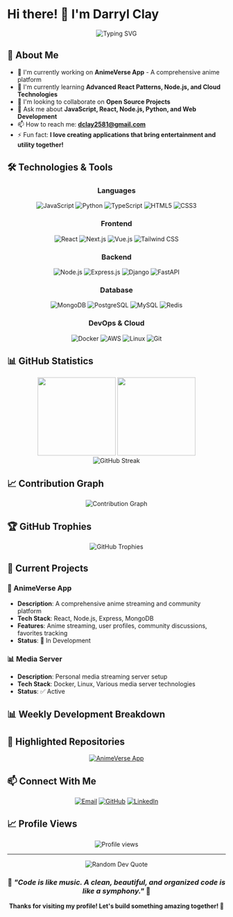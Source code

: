 # Hi there! 👋 I'm Darryl Clay

<div align="center">
  <img src="https://readme-typing-svg.herokuapp.com?font=Fira+Code&pause=1000&color=36BCF7&center=true&vCenter=true&width=435&lines=Full+Stack+Developer;Open+Source+Enthusiast;Always+Learning+New+Things;Building+Cool+Projects" alt="Typing SVG" />
</div>

## 🚀 About Me

- 🔭 I'm currently working on **AnimeVerse App** - A comprehensive anime platform
- 🌱 I'm currently learning **Advanced React Patterns, Node.js, and Cloud Technologies**
- 👯 I'm looking to collaborate on **Open Source Projects**
- 💬 Ask me about **JavaScript, React, Node.js, Python, and Web Development**
- 📫 How to reach me: **dclay2581@gmail.com**
- ⚡ Fun fact: **I love creating applications that bring entertainment and utility together!**

## 🛠️ Technologies & Tools

<div align="center">

### Languages
![JavaScript](https://img.shields.io/badge/JavaScript-F7DF1E?style=for-the-badge&logo=javascript&logoColor=black)
![Python](https://img.shields.io/badge/Python-3776AB?style=for-the-badge&logo=python&logoColor=white)
![TypeScript](https://img.shields.io/badge/TypeScript-007ACC?style=for-the-badge&logo=typescript&logoColor=white)
![HTML5](https://img.shields.io/badge/HTML5-E34F26?style=for-the-badge&logo=html5&logoColor=white)
![CSS3](https://img.shields.io/badge/CSS3-1572B6?style=for-the-badge&logo=css3&logoColor=white)

### Frontend
![React](https://img.shields.io/badge/React-20232A?style=for-the-badge&logo=react&logoColor=61DAFB)
![Next.js](https://img.shields.io/badge/Next.js-000000?style=for-the-badge&logo=nextdotjs&logoColor=white)
![Vue.js](https://img.shields.io/badge/Vue.js-35495E?style=for-the-badge&logo=vuedotjs&logoColor=4FC08D)
![Tailwind CSS](https://img.shields.io/badge/Tailwind_CSS-38B2AC?style=for-the-badge&logo=tailwind-css&logoColor=white)

### Backend
![Node.js](https://img.shields.io/badge/Node.js-43853D?style=for-the-badge&logo=node.js&logoColor=white)
![Express.js](https://img.shields.io/badge/Express.js-404D59?style=for-the-badge&logo=express&logoColor=white)
![Django](https://img.shields.io/badge/Django-092E20?style=for-the-badge&logo=django&logoColor=white)
![FastAPI](https://img.shields.io/badge/FastAPI-005571?style=for-the-badge&logo=fastapi&logoColor=white)

### Database
![MongoDB](https://img.shields.io/badge/MongoDB-4EA94B?style=for-the-badge&logo=mongodb&logoColor=white)
![PostgreSQL](https://img.shields.io/badge/PostgreSQL-316192?style=for-the-badge&logo=postgresql&logoColor=white)
![MySQL](https://img.shields.io/badge/MySQL-00000F?style=for-the-badge&logo=mysql&logoColor=white)
![Redis](https://img.shields.io/badge/Redis-DC382D?style=for-the-badge&logo=redis&logoColor=white)

### DevOps & Cloud
![Docker](https://img.shields.io/badge/Docker-2496ED?style=for-the-badge&logo=docker&logoColor=white)
![AWS](https://img.shields.io/badge/AWS-232F3E?style=for-the-badge&logo=amazon-aws&logoColor=white)
![Linux](https://img.shields.io/badge/Linux-FCC624?style=for-the-badge&logo=linux&logoColor=black)
![Git](https://img.shields.io/badge/Git-F05032?style=for-the-badge&logo=git&logoColor=white)

</div>

## 📊 GitHub Statistics

<div align="center">
  <img height="180em" src="https://github-readme-stats.vercel.app/api?username=DarrylClay2005&show_icons=true&theme=tokyonight&include_all_commits=true&count_private=true&hide_border=true"/>
  <img height="180em" src="https://github-readme-stats.vercel.app/api/top-langs/?username=DarrylClay2005&layout=compact&langs_count=8&theme=tokyonight&hide_border=true"/>
</div>

<div align="center">
  <img src="https://github-readme-streak-stats.herokuapp.com/?user=DarrylClay2005&theme=tokyonight&hide_border=true" alt="GitHub Streak" />
</div>

## 📈 Contribution Graph

<div align="center">
  <img src="https://github-readme-activity-graph.vercel.app/graph?username=DarrylClay2005&theme=tokyo-night&hide_border=true&area=true" alt="Contribution Graph" />
</div>

## 🏆 GitHub Trophies

<div align="center">
  <img src="https://github-profile-trophy.vercel.app/?username=DarrylClay2005&theme=tokyonight&no-frame=true&no-bg=true&margin-w=4" alt="GitHub Trophies" />
</div>

## 🎯 Current Projects

### 🎌 AnimeVerse App
- **Description**: A comprehensive anime streaming and community platform
- **Tech Stack**: React, Node.js, Express, MongoDB
- **Features**: Anime streaming, user profiles, community discussions, favorites tracking
- **Status**: 🚧 In Development

### 📊 Media Server
- **Description**: Personal media streaming server setup
- **Tech Stack**: Docker, Linux, Various media server technologies
- **Status**: ✅ Active

## 📊 Weekly Development Breakdown

<!--START_SECTION:waka-->
<!--END_SECTION:waka-->

## 🌟 Highlighted Repositories

<div align="center">
  <a href="https://github.com/DarrylClay2005/animeverse-app">
    <img src="https://github-readme-stats.vercel.app/api/pin/?username=DarrylClay2005&repo=animeverse-app&theme=tokyonight&hide_border=true" alt="AnimeVerse App" />
  </a>
</div>

## 📫 Connect With Me

<div align="center">
  
[![Email](https://img.shields.io/badge/Email-D14836?style=for-the-badge&logo=gmail&logoColor=white)](mailto:dclay2581@gmail.com)
[![GitHub](https://img.shields.io/badge/GitHub-100000?style=for-the-badge&logo=github&logoColor=white)](https://github.com/DarrylClay2005)
[![LinkedIn](https://img.shields.io/badge/LinkedIn-0077B5?style=for-the-badge&logo=linkedin&logoColor=white)](https://linkedin.com/in/darrylclay2005)

</div>

## 📈 Profile Views

<div align="center">
  <img src="https://komarev.com/ghpvc/?username=DarrylClay2005&color=blueviolet&style=for-the-badge" alt="Profile views" />
</div>

---

<div align="center">
  <img src="https://quotes-github-readme.vercel.app/api?type=horizontal&theme=tokyonight" alt="Random Dev Quote"/>
</div>

<div align="center">
  
### 🎵 *"Code is like music. A clean, beautiful, and organized code is like a symphony."* 🎵

**Thanks for visiting my profile! Let's build something amazing together! 🚀**

</div>
